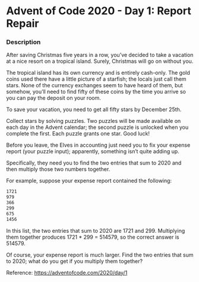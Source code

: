 Advent of Code 2020 - Day 1: Report Repair
================

### Description

After saving Christmas five years in a row, you’ve decided to take a
vacation at a nice resort on a tropical island. Surely, Christmas will
go on without you.

The tropical island has its own currency and is entirely cash-only. The
gold coins used there have a little picture of a starfish; the locals
just call them stars. None of the currency exchanges seem to have heard
of them, but somehow, you’ll need to find fifty of these coins by the
time you arrive so you can pay the deposit on your room.

To save your vacation, you need to get all fifty stars by December 25th.

Collect stars by solving puzzles. Two puzzles will be made available on
each day in the Advent calendar; the second puzzle is unlocked when you
complete the first. Each puzzle grants one star. Good luck\!

Before you leave, the Elves in accounting just need you to fix your
expense report (your puzzle input); apparently, something isn’t quite
adding up.

Specifically, they need you to find the two entries that sum to 2020 and
then multiply those two numbers together.

For example, suppose your expense report contained the following:

``` bash
1721
979
366
299
675
1456
```

In this list, the two entries that sum to 2020 are 1721 and 299.
Multiplying them together produces 1721 \* 299 = 514579, so the correct
answer is 514579.

Of course, your expense report is much larger. Find the two entries that
sum to 2020; what do you get if you multiply them together?

Reference: <https://adventofcode.com/2020/day/1>
